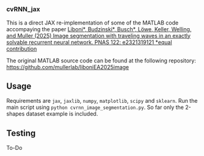 # 
### cvRNN_jax 

This is a direct JAX re-implementation of some of the MATLAB code accompaying the paper [Liboni*, Budzinski*, Busch*, Löwe, Keller, Welling, and Muller (2025) Image segmentation with traveling waves in an exactly solvable recurrent neural network. PNAS 122: e2321319121 *equal contribution](https://www.pnas.org/doi/10.1073/pnas.2321319121)


The original MATLAB source code can be found at the following repository: https://github.com/mullerlab/liboniEA2025image

## Usage

Requirements are `jax`, `jaxlib`, `numpy`, `matplotlib`, `scipy` and `sklearn`. Run the main script using `python cvrnn_image_segmentation.py`. So far only the 2-shapes dataset example is included.

## Testing

To-Do
